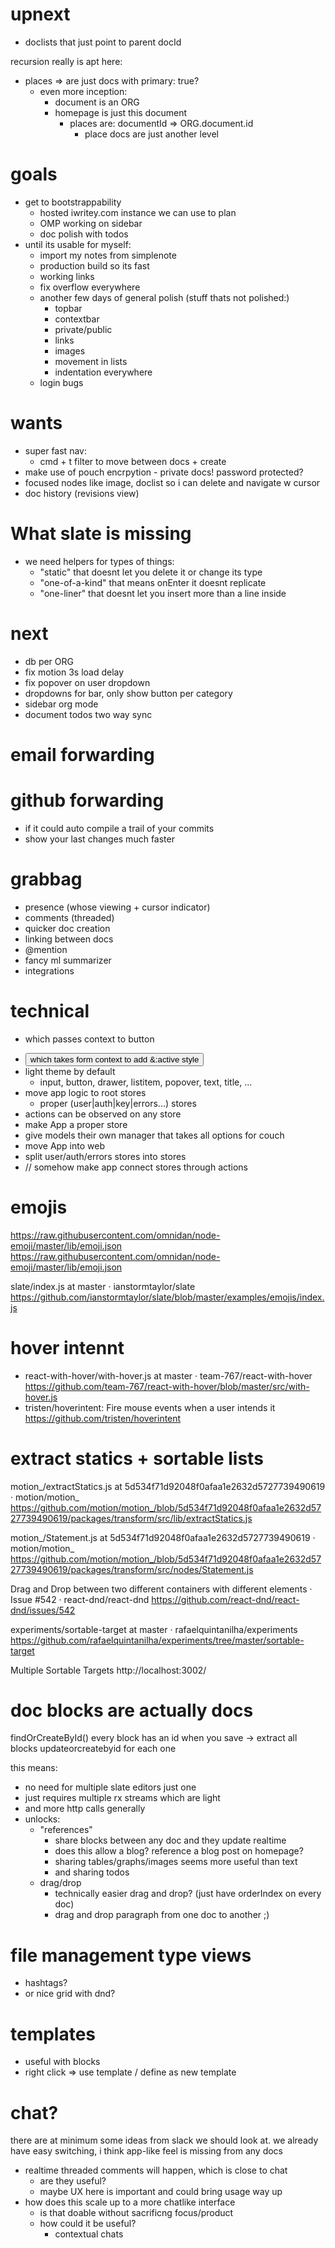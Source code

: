 # upnext
- doclists that just point to parent docId

recursion really is apt here:
- places => are just docs with primary: true?
  - even more inception:
    - document is an ORG
    - homepage is just this document
      - places are: documentId => ORG.document.id
        - place docs are just another level

# goals
  - get to bootstrappability
    - hosted iwritey.com instance we can use to plan
    - OMP working on sidebar
    - doc polish with todos
  - until its usable for myself:
    - import my notes from simplenote
    - production build so its fast
    - working links
    - fix overflow everywhere
    - another few days of general polish (stuff thats not polished:)
      - topbar
      - contextbar
      - private/public
      - links
      - images
      - movement in lists
      - indentation everywhere
    - login bugs

# wants
  - super fast nav:
    - cmd + t filter to move between docs + create
  - make use of pouch encrpytion - private docs! password protected?
  - focused nodes like image, doclist so i can delete and navigate w cursor
  - doc history (revisions view)

# What slate is missing
  - we need helpers for types of things:
    - "static" that doesnt let you delete it or change its type
    - "one-of-a-kind" that means onEnter it doesnt replicate
    - "one-liner" that doesnt let you insert more than a line inside

# next
  - db per ORG
  - fix motion 3s load delay
  - fix popover on user dropdown
  - dropdowns for bar, only show button per category
  - sidebar org mode
  - document todos two way sync

# email forwarding
# github forwarding
 - if it could auto compile a trail of your commits
 - show your last changes much faster

# grabbag

  - presence (whose viewing + cursor indicator)
  - comments (threaded)
  - quicker doc creation
  - linking between docs
  - @mention
  - fancy ml summarizer
  - integrations

# technical

- <Form /> which passes context to button
-    <Button /> which takes form context to add &:active style
- light theme by default
  - input, button, drawer, listitem, popover, text, title, ...
- move app logic to root stores
  - proper (user|auth|key|errors...) stores
- actions can be observed on any store
- make App a proper store
- give models their own manager that takes all options for couch
- move App into web
- split user/auth/errors stores into stores
- // somehow make app connect stores through actions

# emojis
https://raw.githubusercontent.com/omnidan/node-emoji/master/lib/emoji.json
https://raw.githubusercontent.com/omnidan/node-emoji/master/lib/emoji.json

slate/index.js at master · ianstormtaylor/slate
https://github.com/ianstormtaylor/slate/blob/master/examples/emojis/index.js

# hover intennt
- react-with-hover/with-hover.js at master · team-767/react-with-hover
  https://github.com/team-767/react-with-hover/blob/master/src/with-hover.js
- tristen/hoverintent: Fire mouse events when a user intends it
  https://github.com/tristen/hoverintent

# extract statics + sortable lists

motion_/extractStatics.js at 5d534f71d92048f0afaa1e2632d5727739490619 · motion/motion_
https://github.com/motion/motion_/blob/5d534f71d92048f0afaa1e2632d5727739490619/packages/transform/src/lib/extractStatics.js

motion_/Statement.js at 5d534f71d92048f0afaa1e2632d5727739490619 · motion/motion_
https://github.com/motion/motion_/blob/5d534f71d92048f0afaa1e2632d5727739490619/packages/transform/src/nodes/Statement.js

Drag and Drop between two different containers with different elements · Issue #542 · react-dnd/react-dnd
https://github.com/react-dnd/react-dnd/issues/542

experiments/sortable-target at master · rafaelquintanilha/experiments
https://github.com/rafaelquintanilha/experiments/tree/master/sortable-target

Multiple Sortable Targets
http://localhost:3002/




# doc blocks are actually docs

findOrCreateById()
every block has an id
when you save ->
  extract all blocks
  updateorcreatebyid for each one

this means:
  - no need for multiple slate editors just one
  - just requires multiple rx streams which are light
  - and more http calls generally
  - unlocks:
    - "references"
      - share blocks between any doc and they update realtime
      - does this allow a blog? reference a blog post on homepage?
      - sharing tables/graphs/images seems more useful than text
      - and sharing todos
    - drag/drop
      - technically easier drag and drop? (just have orderIndex on every doc)
      - drag and drop paragraph from one doc to another ;)

# file management type views
- hashtags?
- or nice grid with dnd?

# templates
- useful with blocks
- right click => use template / define as new template

# chat?
there are at minimum some ideas from slack we should look at. we already have easy switching, i think app-like feel is missing from any docs
- realtime threaded comments will happen, which is close to chat
  - are they useful?
  - maybe UX here is important and could bring usage way up
- how does this scale up to a more chatlike interface
  - is that doable without sacrificng focus/product
  - how could it be useful?
    - contextual chats
